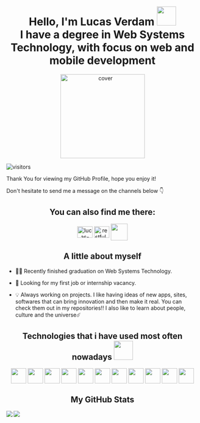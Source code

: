 <h1 align='center'> Hello, I'm Lucas Verdam <img src = "https://raw.githubusercontent.com/MartinHeinz/MartinHeinz/master/wave.gif" width = 50px> <br /> 
I have a degree in Web Systems Technology, with focus on web and mobile development</h1>

<div align="center">
<img width="221px" height = "221px" src="https://avatars.githubusercontent.com/u/70668314?v=4" alt="cover" />
</div>

<p align='center'>

![visitors](https://visitor-badge.glitch.me/badge?page_id=LucasVerdam.lucasverdam)

</p>

Thank You for viewing my GitHub Profile, hope you enjoy it! 

Don't hesitate to send me a message on the channels below 👇

<h2 align="center">You can also find me there:</h2>
<p align="center">
<a href="https://linkedin.com/in/lucas-verdam-207b67230/" target="blank"><img align="center" src="https://cdn.jsdelivr.net/npm/simple-icons@3.0.1/icons/linkedin.svg" alt="lucas-verdam" height="30" width="40" /></a>
<a href="https://instagram.com/restful_cat/" target="blank"><img align="center" src="https://cdn.jsdelivr.net/npm/simple-icons@3.0.1/icons/instagram.svg" alt="restful_cat" height="30" width="40" /></a>
<a href = 'https://www.github.com/LucasVerdam'> <img width = '44px' align= 'center' src="https://camo.githubusercontent.com/18a2fa2ff29bbb86a86819ec50536c3c38bc9fc0ca6b3d17ef48eaf50ea34983/68747470733a2f2f6d65646961312e67697068792e636f6d2f6d656469612f6475334a336358797a686a3735494f6776412f67697068792e6769663f6369643d65636630356534377832673033346939707a77747a7a7364337867673277396e723934743474666c6262676f33303038267269643d67697068792e676966"/></a>
</p>

<h2 align="center">A little about myself</h2>

- 👩‍💻 Recently finished graduation on Web Systems Technology. 

- 🤝 Looking for my first job or internship vacancy.

- 💡 Always working on projects. I like having ideas of new apps, sites, softwares that can bring innovation and then make it real. You can check them out in my repositories!! I also like to learn about people, culture and the universe☄️




<h2 align='center'> Technologies that i have used most often nowadays <img src = "https://media2.giphy.com/media/QssGEmpkyEOhBCb7e1/giphy.gif?cid=ecf05e47a0n3gi1bfqntqmob8g9aid1oyj2wr3ds3mg700bl&rid=giphy.gif" width = 50px> </h2>
<p align = 'center'>
<img width ='40px' align='center' src ='https://raw.githubusercontent.com/rahulbanerjee26/githubAboutMeGenerator/main/icons/html.svg'>
<img width ='40px' align='center' src ='https://raw.githubusercontent.com/rahulbanerjee26/githubAboutMeGenerator/main/icons/css.svg'>
<img width ='40px' align='center' src ='https://raw.githubusercontent.com/rahulbanerjee26/githubAboutMeGenerator/main/icons/javascript.svg'>
<img width ='40px' align='center' src ='https://raw.githubusercontent.com/rahulbanerjee26/githubAboutMeGenerator/main/icons/typescript.svg'>
<img width ='40px' align='center' src ='https://raw.githubusercontent.com/rahulbanerjee26/githubAboutMeGenerator/main/icons/reactjs.svg'>
<img width ='40px' align='center' src ='https://raw.githubusercontent.com/rahulbanerjee26/githubAboutMeGenerator/main/icons/nodejs.svg'>
<img width ='40px' align='center' src ='https://raw.githubusercontent.com/rahulbanerjee26/githubAboutMeGenerator/main/icons/express.svg'>
<img width ='40px' align='center' src ='https://raw.githubusercontent.com/rahulbanerjee26/githubAboutMeGenerator/main/icons/git.svg'>
<img width ='40px' align='center' src ='https://raw.githubusercontent.com/rahulbanerjee26/githubAboutMeGenerator/main/icons/webpack.svg'>
<img width ='40px' align='center' src ='https://raw.githubusercontent.com/rahulbanerjee26/githubAboutMeGenerator/main/icons/python.svg'>
<img width ='40px' align='center' src ='https://raw.githubusercontent.com/rahulbanerjee26/githubAboutMeGenerator/main/icons/figma.svg'>

<br>
</p>

<h2 align="center"> My GitHub Stats </h2>
<a href="https://github.com/anuraghazra/github-readme-stats">
<img align="left" src="https://github-readme-stats.vercel.app/api?username=LucasVerdam&count_private=true&show_icons=true&theme=radical" />
</a>
<a href="https://github.com/anuraghazra/convoychat">
<img align="center" src="https://github-readme-stats.vercel.app/api/top-langs/?username=LucasVerdam&theme=radical" />
</a>
